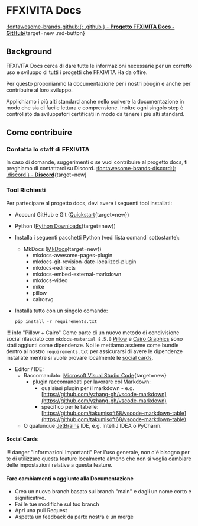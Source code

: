 # FFXIVITA Docs

 [:fontawesome-brands-github:{: .github } -  **Progetto FFXIVITA Docs -  GitHub**](https://github.com/ffxivita/docs){target=new .md-button}

## Background

FFXIVITA Docs cerca di dare tutte le informazioni necessarie per un corretto uso e sviluppo di tutti i progetti che FFXIVITA Ha da offire.

Per questo proponianmo la documentazione per i nostri pòugin e anche per contribuire al loro sviluppo.

Applichiamo i più alti standard anche nello scrivere la documentazione in modo che sia di facile lettura e comprensione. Inoltre ogni singolo step è controllato da sviluppatori certificati in modo da tenere i più alti standard.

## Come contribuire

### Contatta lo staff di FFXIVITA
In caso di domande, suggerimenti o se vuoi contribuire al progetto docs, ti preghiamo di contattarci su Discord.
[:fontawesome-brands-discord:{: .discord } - **Discord**](https://discord.gg/ffxivita){target=new}


### Tool Richiesti
Per partecipare al progetto docs, devi avere i seguenti tool installati:

- Account GitHub e Git ([Quickstart](https://docs.github.com/en/get-started/quickstart){target=new})
- Python ([Python Downloads](https://www.python.org/downloads/){target=new})
- Installa i seguenti pacchetti Python (vedi lista comandi sottostante):
  - MkDocs ([MkDocs](https://www.mkdocs.org/){target=new})
    - mkdocs-awesome-pages-plugin
    - mkdocs-git-revision-date-localized-plugin
    - mkdocs-redirects
    - mkdocs-embed-external-markdown
    - mkdocs-video
    - mike
    - pillow
    - cairosvg
- Installa tutto con un singolo comando:

    ```title="Esegui nel Terminal"
    pip install -r requirements.txt
    ```
!!! info "Pillow + Cairo"
    Come parte di un nuovo metodo di condivisione social rilasciato con `mkdocs-material 8.5.0` [Pillow](https://pillow.readthedocs.io/) e [Cairo Graphics](https://www.cairographics.org/) 
    sono stati aggiunti come dipendenze. Noi le mettiamo assieme come bundle dentro al nostro `requirements.txt` per assicurarsi di avere le dipendenze installate mentre si vuole provare localmente le [social cards](#social-cards-feature).

- Editor / IDE:
    - Raccomandato: [Microsoft Visual Studio Code](https://code.visualstudio.com/docs#vscode){target=new}
        - plugin raccomandati per lavorare col  Markdown:
            - qualsiasi plugin per il markdown - e.g. [https://github.com/yzhang-gh/vscode-markdown](https://github.com/yzhang-gh/vscode-markdown)
            - specifico per le tabelle: [https://github.com/takumisoft68/vscode-markdown-table](https://github.com/takumisoft68/vscode-markdown-table)
    - O qualunque [JetBrains](https://www.jetbrains.com/) IDE, e.g. IntelliJ IDEA o PyCharm.

#### Social Cards

!!! danger "Informazioni Importanti"
    Per l'uso generale, non c'è bisogno per te di utilizzare questa feature localmente almeno che non si voglia cambiare delle impostazioni relative a questa feature.

#### Fare cambiamenti o aggiunte alla Documentazione
- Crea un nuovo branch basato sul branch "main" e dagli un nome corto e significativo.
- Fai le tue modifiche sul tuo branch
- Apri una pull Request
- Aspetta un feedback da parte nostra e un merge